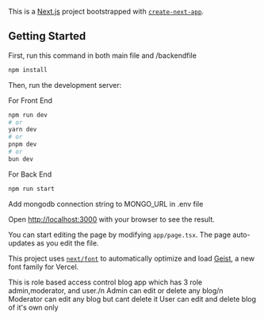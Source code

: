 This is a [Next.js](https://nextjs.org) project bootstrapped with [`create-next-app`](https://nextjs.org/docs/app/api-reference/cli/create-next-app).

## Getting Started

First, run this command in both main file and /backendfile

```bash
npm install
```

Then, run the development server:

For Front End
```bash
npm run dev
# or
yarn dev
# or
pnpm dev
# or
bun dev
```

For Back End
```bash
npm run start
```

Add mongodb connection string to MONGO_URL in .env file

Open [http://localhost:3000](http://localhost:3000) with your browser to see the result.

You can start editing the page by modifying `app/page.tsx`. The page auto-updates as you edit the file.

This project uses [`next/font`](https://nextjs.org/docs/app/building-your-application/optimizing/fonts) to automatically optimize and load [Geist](https://vercel.com/font), a new font family for Vercel.

This is role based access control blog app which has 3 role admin,moderator, and user./n
Admin can edit or delete any blog/n
Moderator can edit any blog but cant delete it
User can edit and delete blog of it's own only
